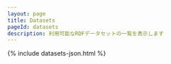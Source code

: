 ```yaml
---
layout: page
title: Datasets
pageId: datasets
description: 利用可能なRDFデータセットの一覧を表示します
---
```




<!-- JekyllでJSONデータを埋め込む -->
{% include datasets-json.html %}


<!-- #DatasetsSortFilterView（default.html側）を活用するため独自UIは廃止 -->
<div id="DatasetsListView"></div>


<script>


document.addEventListener('DOMContentLoaded', async function() {
  const datasetLoader = window.DatasetsManager.getInstance();
  let datasets = [];
  try {
    datasets = await datasetLoader.getDatasets();
  } catch (e) {
    console.error('Failed to load datasets:', e);
  }
  if (!datasets || datasets.length === 0) return;

  // #DatasetsSortFilterView のUI取得
  const sortSegment = document.getElementById('sortSegment');
  const sortOrderSegment = document.getElementById('sortOrderSegment');
  const tagSelect = document.getElementById('tagSelect');
  const searchInput = document.getElementById('DatasetSearchInput'); // 検索UIは必要に応じて

  // タグ選択肢生成
  if (tagSelect) {
    // タグごとの件数集計
    const tagCounts = {};
    datasets.forEach(ds => {
      (ds.tags || []).forEach(tag => {
        tagCounts[tag] = (tagCounts[tag] || 0) + 1;
      });
    });
    const allTags = Object.keys(tagCounts).sort();
    allTags.forEach(tag => {
      if (!Array.from(tagSelect.options).some(opt => opt.value === tag)) {
        const opt = document.createElement('option');
        opt.value = tag;
        opt.textContent = `${tag} (${tagCounts[tag]})`;
        tagSelect.appendChild(opt);
      }
    });
  }

  function getFilteredSortedDatasets() {
    let filtered = datasets;
    // 検索
    if (searchInput && searchInput.value.trim()) {
      const keyword = searchInput.value.trim().toLowerCase();
      filtered = filtered.filter(ds =>
        (ds.title && ds.title.toLowerCase().includes(keyword)) ||
        (ds.description && ds.description.toLowerCase().includes(keyword))
      );
    }
    // タグフィルタ
    if (tagSelect && tagSelect.value) {
      filtered = filtered.filter(ds => Array.isArray(ds.tags) && ds.tags.includes(tagSelect.value));
    }
    // ソートキー
    let sortKey = 'date';
    if (sortSegment) {
      const activeBtn = sortSegment.querySelector('button[data-sort][aria-pressed="true"]');
      if (activeBtn) sortKey = activeBtn.getAttribute('data-sort');
    }
    // ソート順
    let sortOrder = 'desc';
    if (sortOrderSegment) {
      const activeOrderBtn = sortOrderSegment.querySelector('button[data-order][aria-pressed="true"]');
      if (activeOrderBtn) sortOrder = activeOrderBtn.getAttribute('data-order');
    }
    // 実際のソート
    filtered = filtered.slice().sort((a, b) => {
      let va, vb;
      if (sortKey === 'name') {
        va = (a.title || '').toLowerCase();
        vb = (b.title || '').toLowerCase();
        return sortOrder === 'asc' ? va.localeCompare(vb) : vb.localeCompare(va);
      } else if (sortKey === 'triples') {
        va = a.statistics?.number_of_triples || 0;
        vb = b.statistics?.number_of_triples || 0;
        return sortOrder === 'asc' ? va - vb : vb - va;
      } else {
        // date（仮: created, updated, issued, いずれか）
        va = a.created || a.updated || a.issued || '';
        vb = b.created || b.updated || b.issued || '';
        return sortOrder === 'asc' ? va.localeCompare(vb) : vb.localeCompare(va);
      }
    });
    return filtered;
  }

  function renderDatasets(datasetsToRender) {
    const container = document.getElementById('DatasetsListView');
    container.innerHTML = '';
    const ul = document.createElement('ul');
    ul.className = 'datasets';
    datasetsToRender.forEach(dataset => {
      const li = document.createElement('li');
      li.className = 'dataset';
      const datasetCard = new DatasetCard(dataset, {
        showDescription: true,
        showTags: true,
        showLink: true,
        linkBaseUrl: window.SITE_BASE_URL || "",
        iconRendering: 'svgOverlap',
        showHeaderMeta: true
      });
      const cardEl = datasetCard.getElement();
      li.appendChild(cardEl);
      ul.appendChild(li);
    });
    container.appendChild(ul);
  }

  // 初期表示
  renderDatasets(getFilteredSortedDatasets());
  // イベント
  if (searchInput) searchInput.addEventListener('input', () => renderDatasets(getFilteredSortedDatasets()));
  if (tagSelect) tagSelect.addEventListener('change', () => renderDatasets(getFilteredSortedDatasets()));
  if (sortSegment) sortSegment.addEventListener('click', e => {
    if (e.target.matches('button[data-sort]')) {
      sortSegment.querySelectorAll('button').forEach(btn => btn.setAttribute('aria-pressed', 'false'));
      e.target.setAttribute('aria-pressed', 'true');
      renderDatasets(getFilteredSortedDatasets());
    }
  });
  if (sortOrderSegment) sortOrderSegment.addEventListener('click', e => {
    if (e.target.matches('button[data-order]')) {
      sortOrderSegment.querySelectorAll('button').forEach(btn => btn.setAttribute('aria-pressed', 'false'));
      e.target.setAttribute('aria-pressed', 'true');
      renderDatasets(getFilteredSortedDatasets());
    }
  });
});
</script>
